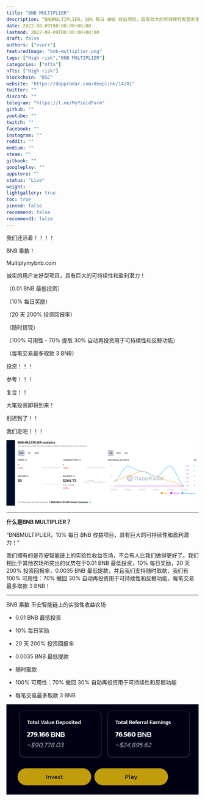 ```yaml
---
title: "BNB MULTIPLIER"
description: “BNBMULTIPLIER，10% 每日 BNB 收益项目，具有巨大的可持续性和盈利潜力！”
date: 2022-08-09T00:00:00+08:00
lastmod: 2022-08-09T00:00:00+08:00
draft: false
authors: ["ovorr"]
featuredImage: "bnb-multiplier.png"
tags: ["High risk","BNB MULTIPLIER"]
categories: ["nfts"]
nfts: ["High risk"]
blockchain: "BSC"
website: "https://dappradar.com/deeplink/14201"
twitter: ""
discord: ""
telegram: "https://t.me/MyYieldFarm"
github: ""
youtube: ""
twitch: ""
facebook: ""
instagram: ""
reddit: ""
medium: ""
steam: ""
gitbook: ""
googleplay: ""
appstore: ""
status: "Live"
weight: 
lightgallery: true
toc: true
pinned: false
recommend: false
recommend1: false
---
```

<p>我们还活着！！！！</p>
<p>BNB 乘数！&nbsp;</p>
<p>Multiplymybnb.com&nbsp;</p>
<p>诚实的用户友好型项目，具有巨大的可持续性和盈利潜力！</p>
<p>（0.01 BNB 最低投资）</p>
<p>（10% 每日奖励）</p>
<p>（20 天 200% 投资回报率）</p>
<p>（随时提现）</p>
<p>（100% 可用性 - 70% 提取 30% 自动再投资用于可持续性和反鲸功能）&nbsp;</p>
<p>（每笔交易最多取款 3 BNB）</p>
<p>投资！！！</p>
<p>参考！！！</p>
<p>复合！！</p>
<p>大笔投资即将到来！&nbsp;</p>
<p>别迟到了！！&nbsp;</p>
<p>我们走吧！！！</p>

![b](b.png)

---



**什么是BNB MULTIPLIER？**

“BNBMULTIPLIER，10% 每日 BNB 收益项目，具有巨大的可持续性和盈利潜力！”

我们拥有的是币安智能链上的实验性收益农场，不会有人比我们做得更好了。我们相比于其他农场所突出的优势在于0.01 BNB 最低投资，10% 每日奖励，20 天 200% 投资回报率，0.0035 BNB 最低提款，并且我们支持随时取款，我们有100% 可用性：70% 撤回 30% 自动再投资用于可持续性和反鲸功能，每笔交易最多取款 3 BNB！



---



BNB 乘数
币安智能链上的实验性收益农场

- 0.01 BNB 最低投资

- 10% 每日奖励

- 20 天 200% 投资回报率

- 0.0035 BNB 最低提款

- 随时取款

- 100% 可用性：70% 撤回 30% 自动再投资用于可持续性和反鲸功能

- 每笔交易最多取款 3 BNB

  

 ![a](a.png)